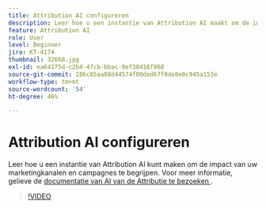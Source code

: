 ```yaml
---
title: Attribution AI configureren
description: Leer hoe u een instantie van Attribution AI maakt om de impact van uw marketingkanalen en campagnes te begrijpen.
feature: Attribution AI
role: User
level: Beginner
jira: KT-4174
thumbnail: 32668.jpg
exl-id: ea64175d-c2b4-4fcb-bbac-9ef30416f868
source-git-commit: 286c85aa88d44574f00ded67f0de8e0c945a153e
workflow-type: tm+mt
source-wordcount: '54'
ht-degree: 46%

---
```


# Attribution AI configureren

Leer hoe u een instantie van Attribution AI kunt maken om de impact van uw marketingkanalen en campagnes te begrijpen. Voor meer informatie, gelieve de [ documentatie van AI van de Attributie te bezoeken ](https://experienceleague.adobe.com/docs/experience-platform/intelligent-services/attribution-ai/overview.html).

>[!VIDEO](https://video.tv.adobe.com/v/32668?learn=on&enablevpops)
